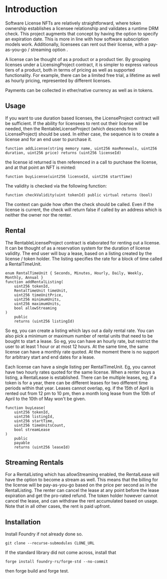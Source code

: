 # Introduction

Software License NFTs are relatively straightforward, where token ownership establishes a licensee relationship and validates a runtime DRM check. This project augments that concept by having the option to specify an expiration date. This is more in line with how software subscription models work. Additionally, licensees can rent out their license, with a pay-as-you-go / streaming option .

A license can be thought of as a product or a product tier. By grouping licenses under a LicensingProject contract, it is simpler to express various tiers of a product, both in terms of pricing as well as supported functionality. For example, there can be a limited free trial, a lifetime as well as hourly pricing, represented by different licenses.

Payments can be collected in ether/native currency as well as in tokens.

<!-- Licensing can be thought of as an authenticity or validity check. For example, in the context of software licenses there can be a runtime test if the executable has been paid for. Or for content services, whether a subscription or membership is current or not. This project aims to provide a flexible mechanism for licensing, using the infrastructure of trust to provide more utility.

A license purchase is accounted for as a NFT, which allows for exploiting established ERC 721 standards. For example, when the token ownership is transferred, the license is also re-assigned. And it can also participate in the broader NFT marketplace. A license can also be rented out following IERC4907. These decentralized facilities are not available in the centralized version.

The provider eg. a software vendor can setup a variety of licenses which are grouped in a project. A license can have duration, or be perpetual. It can be free, or paid for in ether or tokens. The licensee relationship, when it expires, can be optionally extended automatically (if there are pre-approved tokens.) The licensee relationship can also be rented out, for the duration of time remaining.
 -->


<!-- In the future:
- we can make an api to access
- demonstrate use on mainnet, eg, to restrict access to a Flashloan script
- make it easier to manage a batch of licenses
- have the NFTs be on OpenSea
- identify projects that could make use of these contracts, maybe valist.io
- analytics with the Graph
- other features to think about
    auto renewing rental; with pre-approved tokens
    renting custom dates / custom period -- this can be from front end side too
    renting till the end of some time period
        this could stack the timeUnits, but that is an awkward thing to do

    Payment and withdrawls
        see if you can put this in your own utility contract
    some more cleanup on ReadMe
    License Ids -- this is a bit orthogonal, can skip
    this.paymentToken() -- awkward, no?



 -->
## Usage

If you want to use duration based licenses, the LicenseProject contract will be sufficient. If the ability for licensees to rent out their license will be needed, then the RentableLicenseProject (which descends from LicenseProject) should be used. In either case, the sequence is to create a license and for an end user to purchase it.

```solidity
function addLicense(string memory name, uint256 maxRenewals, uint256 duration, uint256 price) returns (uint256 licenseId)
```

the license id returned is then referenced in a call to purchase the license, and at that point an NFT is minted:

```solidity
function buyLicense(uint256 licenseId, uint256 startTime) 
```

The validity is checked via the following function:

```solidity
function checkValidity(uint tokenId) public virtual returns (bool)
```

The context can guide how often the check should be called. Even if the license is current, the check will return false if called by an address which is neither the owner nor the renter.

## Rental

The RentableLicenseProject contract is elaborated for renting out a license. It can be thought of as a reservation system for the duration of license validity. The end user will buy a lease, based on a listing created by the license / token holder. The listing specifies the rate for a block of time called a RentalTimeUnit. 

```solidity
enum RentalTimeUnit { Seconds, Minutes, Hourly, Daily, Weekly, Monthly, Annual }
function addRentalListing(
    uint256 tokenId,
    RentalTimeUnit timeUnit,
    uint256 timeUnitPrice,
    uint256 minimumUnits,
    uint256 maximumUnits,
    bool allowStreaming
)
    public
    returns (uint256 listingId)     
```

So eg, you can create a listing which lays out a daily rental rate. You can also pick a minimum or maximum number of rental units that need to be bought to start a lease. So eg, you can have an hourly rate, but restrict the user to at least 1 hour or at most 12 hours. At the same time, the same license can have a monthly rate quoted. At the moment there is no support for arbitrary start and end dates for a lease.

Each license can have a single listing per RentalTimeUnit. Eg, you cannot have two hourly rates quoted for the same license. When a renter buys a listing, a RentalLease is established. There can be multiple leases, eg, if a token is for a year, there can be different leases for two different time periods within that year. Leases cannot overlap, eg. if the 15th of April is rented out from 12 pm to 10 pm, then a month long lease from the 10th of April to the 10th of May won't be given.

```solidity
function buyLease(
    uint256 tokenId,
    uint256 listingId,
    uint256 startTime,
    uint256 timeUnitsCount,
    bool streamLease
) 
    public
    payable
    returns (uint256 leaseId)
```

## Streaming Rentals

For a RentalListing which has allowStreaming enabled, the RentalLease will have the option to become a stream as well. This means that the billing for the license will be pay-as-you-go based on the price per second as in the RentalListing. The renter can cancel the lease at any point before the lease expiration and get the pro-rated refund. The token holder however cannot cancel the lease, and can withdraw the rent accumulated based on usage. Note that in all other cases, the rent is paid upfront.



## Installation

Install Foundry if not already done so.

```
git clone --recurse-submodules CLONE_URL
```

If the standard library did not come across, install that
```
forge install foundry-rs/forge-std --no-commit
```

then forge build and forge test.


<!-- ## Deployment on Local Chain:

- first start anvil in a separate console
- fill in the .env file with the private keys listed for anvil
```
PK_ANVIL_PROJECT_OWNER=""
PK_ANVIL_1=""
PK_ANVIL_2=""
PK_ANVIL_3=""
```

- run the deployment script
```
forge script script/LicenseProject.s.sol:LicenseProjectScript --rpc-url http://localhost:8545 --broadcast
```

## Front End notes

```
cd frontend
npm install
npm run dev
```
 -->